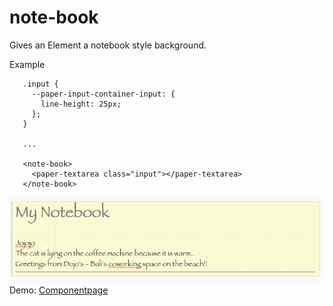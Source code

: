 # note-book
Gives an Element a notebook style background.

Example

 ```
    .input {
      --paper-input-container-input: {
        line-height: 25px;
      };
    }

    ...

    <note-book>
      <paper-textarea class="input"></paper-textarea>
    </note-book>
 ```
![Demo pic](https://raw.githubusercontent.com/jaysunsyn/note-book/master/demo.png)
Demo:
[Componentpage](http://jaysunsyn.github.io/note-book/)
